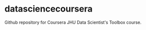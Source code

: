 datasciencecoursera
===================
Github repository for Coursera JHU Data Scientist's Toolbox course.
